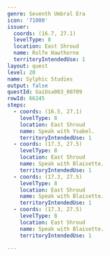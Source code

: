 ```yaml
---
genre: Seventh Umbral Era
icon: '71000'
issuer:
  coords: (16.7, 27.1)
  levelType: 8
  location: East Shroud
  name: Rolfe Hawthorne
  territoryIntendedUse: 1
layout: quest
level: 20
name: Sylphic Studies
output: false
questId: GaiUsa003_00709
rowId: 66245
steps:
  - coords: (16.5, 27.1)
    levelType: 8
    location: East Shroud
    name: Speak with Ysabel.
    territoryIntendedUse: 1
  - coords: (17.3, 27.5)
    levelType: 8
    location: East Shroud
    name: Speak with Blaisette.
    territoryIntendedUse: 1
  - coords: (17.3, 27.5)
    levelType: 8
    location: East Shroud
    name: Speak with Blaisette.
    territoryIntendedUse: 1
  - coords: (17.3, 27.5)
    levelType: 8
    location: East Shroud
    name: Speak with Blaisette.
    territoryIntendedUse: 1

---
```

